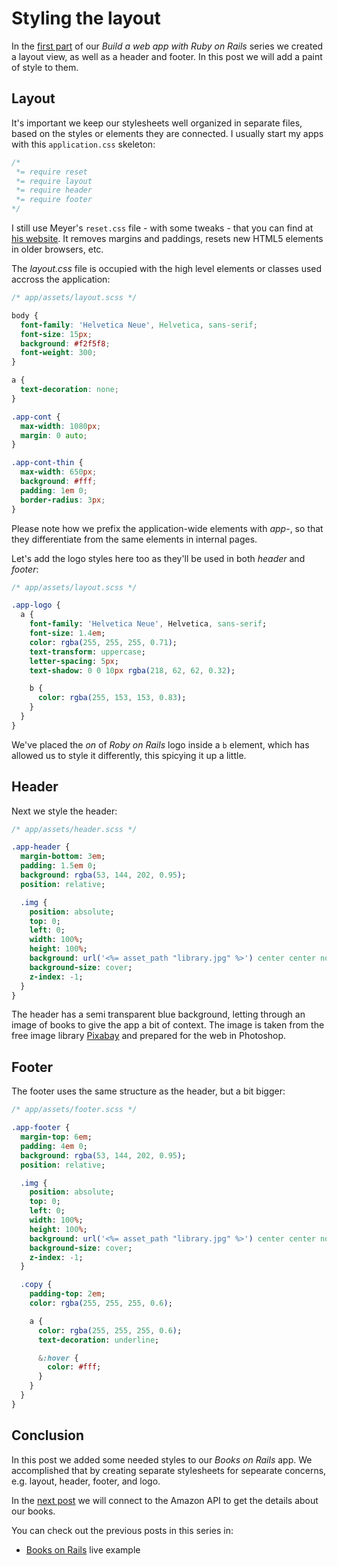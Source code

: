 # Styling the layout

In the [first part](https://rtsinani.gitbooks.io/books-on-rails/content/01-creating-the-app.html) of our *Build a web app with Ruby on Rails* series we created a layout view, as well as a header and footer. In this post we will add a paint of style to them.

Layout
--

It's important we keep our stylesheets well organized in separate files, based on the styles or elements they are connected. I usually start my apps with this `application.css` skeleton:

```css
/*
 *= require reset
 *= require layout
 *= require header
 *= require footer
*/
```

I still use Meyer's `reset.css` file - with some tweaks - that you can find at [his website](http://meyerweb.com/eric/tools/css/reset/). It removes margins and paddings, resets new HTML5 elements in older browsers, etc.

The *layout.css* file is occupied with the high level elements or classes used accross the application:

```css
/* app/assets/layout.scss */

body {
  font-family: 'Helvetica Neue', Helvetica, sans-serif;
  font-size: 15px;
  background: #f2f5f8;
  font-weight: 300;
}

a {
  text-decoration: none;
}

.app-cont {
  max-width: 1080px;
  margin: 0 auto;
}

.app-cont-thin {
  max-width: 650px;
  background: #fff;
  padding: 1em 0;
  border-radius: 3px;
}
```

Please note how we prefix the application-wide elements with *app-*, so that they differentiate from the same elements in internal pages.

Let's add the logo styles here too as they'll be used in both *header* and *footer*:

```sass
/* app/assets/layout.scss */

.app-logo {
  a {
    font-family: 'Helvetica Neue', Helvetica, sans-serif;
    font-size: 1.4em;
    color: rgba(255, 255, 255, 0.71);
    text-transform: uppercase;
    letter-spacing: 5px;
    text-shadow: 0 0 10px rgba(218, 62, 62, 0.32);

    b {
      color: rgba(255, 153, 153, 0.83);
    }
  }
}
```

We've placed the *on* of *Roby on Rails* logo inside a `b` element, which has allowed us to style it differently, this spicying it up a little.


Header
--

Next we style the header:

```sass
/* app/assets/header.scss */

.app-header {
  margin-bottom: 3em;
  padding: 1.5em 0;
  background: rgba(53, 144, 202, 0.95);
  position: relative;

  .img {
    position: absolute;
    top: 0;
    left: 0;
    width: 100%;
    height: 100%;
    background: url('<%= asset_path "library.jpg" %>') center center no-repeat;
    background-size: cover;
    z-index: -1;
  }
}
```

The header has a semi transparent blue background, letting through an image of books to give the app a bit of context. The image is taken from the free image library [Pixabay](http://www.pixabay.com) and prepared for the web in Photoshop.

Footer
--

The footer uses the same structure as the header, but a bit bigger:

```sass
/* app/assets/footer.scss */

.app-footer {
  margin-top: 6em;
  padding: 4em 0;
  background: rgba(53, 144, 202, 0.95);
  position: relative;

  .img {
    position: absolute;
    top: 0;
    left: 0;
    width: 100%;
    height: 100%;
    background: url('<%= asset_path "library.jpg" %>') center center no-repeat;
    background-size: cover;
    z-index: -1;
  }

  .copy {
    padding-top: 2em;
    color: rgba(255, 255, 255, 0.6);

    a {
      color: rgba(255, 255, 255, 0.6);
      text-decoration: underline;

      &:hover {
        color: #fff;
      }
    }
  }
}
```

Conclusion
--

In this post we added some needed styles to our *Books on Rails* app. We accomplished that by creating separate stylesheets for sepearate concerns, e.g. layout, header, footer, and logo.

In the [next post](https://rtsinani.gitbooks.io/books-on-rails/content/03-importing-book-details-from-amazon.html) we will connect to the Amazon API to get the details about our books.

You can check out the previous posts in this series in:

* [Books on Rails](/booksonrails) live example
